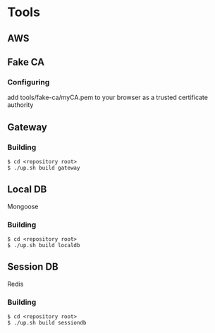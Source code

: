 # Tools

## AWS

## Fake CA

### Configuring

add tools/fake-ca/myCA.pem to your browser as a trusted certificate authority

## Gateway

### Building

```
$ cd <repository root>
$ ./up.sh build gateway
```

## Local DB

Mongoose

### Building

```
$ cd <repository root>
$ ./up.sh build localdb
```

## Session DB

Redis

### Building

```
$ cd <repository root>
$ ./up.sh build sessiondb
```
